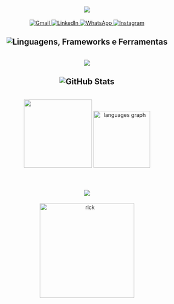 <h1 align="center">
  <img src="https://readme-typing-svg.herokuapp.com/?font=Righteous&size=35&center=true&vCenter=true&width=500&height=70&duration=4000&lines=olá!+👋;+me+chamo+Pablo!;&color=F08A5D" />
</h1>

<div align="center">
  <a href="mailto:pablo.silva.edu@gmail.com" title="Gmail" target="_blank">
    <img src="https://img.shields.io/badge/-Gmail-FF0000?style=flat-square&labelColor=FF0000&logo=gmail&logoColor=white" alt="Gmail"/>
  </a>
  
  <a href="https://www.linkedin.com/in/pabloedusilva" title="LinkedIn" target="_blank">
    <img src="https://img.shields.io/badge/-Linkedin-0e76a8?style=flat-square&logo=Linkedin&logoColor=white" alt="LinkedIn"/>
  </a>
  
  <a href="https://wa.me/5531985079718" title="WhatsApp" target="_blank">
    <img src="https://img.shields.io/badge/-WhatsApp-25d366?style=flat-square&labelColor=25d366&logo=whatsapp&logoColor=white" alt="WhatsApp"/>
  </a>
  
  <a href="https://instagram.com/P4blozz__" title="Instagram" target="_blank">
    <img src="https://img.shields.io/badge/-Instagram-DF0174?style=flat-square&labelColor=DF0174&logo=instagram&logoColor=white" alt="Instagram"/>
  </a>
</div>


<h2 align="center">
  <img src="https://readme-typing-svg.herokuapp.com?font=JetBrains+Mono&size=30&duration=4000&pause=1000&color=00ADB5&center=true&vCenter=true&width=700&lines=Linguagens%2C+Frameworks+e+Ferramentas" alt="Linguagens, Frameworks e Ferramentas" />
</h2>
<br>
<div align="center">
  <img src="https://skillicons.dev/icons?i=javascript,bootstrap,html,css,vscode,github,cs,git,nodejs" />
</div>

<h2 align="center">
  <img src="https://readme-typing-svg.herokuapp.com?font=JetBrains+Mono&size=30&duration=4000&pause=1000&color=F08A5D&center=true&vCenter=true&width=700&lines=GitHub+Stats+%2F+Estat%C3%ADsticas" alt="GitHub Stats" />
</h2>
<br>
<div align="center">
<div align="center">
  <img height="180em" src="https://github-readme-stats.vercel.app/api?username=pabloedusilva&show_icons=true&theme=tokyonight&include_all_commits=true&count_private=true"/>

  <img src="https://github-readme-stats.vercel.app/api/top-langs?username=pabloedusilva&locale=en&hide_title=false&layout=compact&card_width=320&langs_count=5&theme=dracula&hide_border=false" height="150" alt="languages graph"  />
</div>
</div>

<br>
<h1 align="center">
  <img src="https://readme-typing-svg.herokuapp.com/?font=Righteous&size=35&center=true&vCenter=true&width=500&height=70&duration=4000&lines=obrigado+pela+atenção!;&color=00ADB5" />
</h1>

<div align="center">
  <img src="https://github.com/user-attachments/assets/04b4cdde-83a9-483f-b4ae-eca4e0f56386" alt="rick" width="250"/>
</div>

